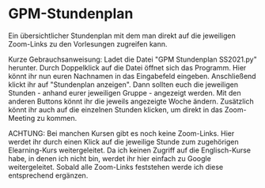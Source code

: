 # GPM-Stundenplan
Ein übersichtlicher Stundenplan mit dem man direkt auf die jeweiligen Zoom-Links zu den Vorlesungen zugreifen kann.

Kurze Gebrauchsanweisung:
Ladet die Datei "GPM Stundenplan SS2021.py" herunter.
Durch Doppelklick auf die Datei öffnet sich das Programm.
Hier könnt ihr nun euren Nachnamen in das Eingabefeld eingeben. Anschließend klickt ihr auf "Stundenplan anzeigen". Dann sollten euch die jeweiligen Stunden - anhand eurer jeweiligen Gruppe - angezeigt werden. Mit den anderen Buttons könnt ihr die jeweils angezeigte Woche ändern.
Zusätzlich könnt ihr auch auf die einzelnen Stunden klicken, um direkt in das Zoom-Meeting zu kommen.

ACHTUNG:
Bei manchen Kursen gibt es noch keine Zoom-Links. Hier werdet ihr durch einen Klick auf die jeweilige Stunde zum zugehörigen Elearning-Kurs weitergeleitet. Da ich keinen Zugriff auf die Englisch-Kurse habe, in denen ich nicht bin, werdet ihr hier einfach zu Google weitergeleitet. Sobald alle Zoom-Links feststehen werde ich diese entsprechend ergänzen.
